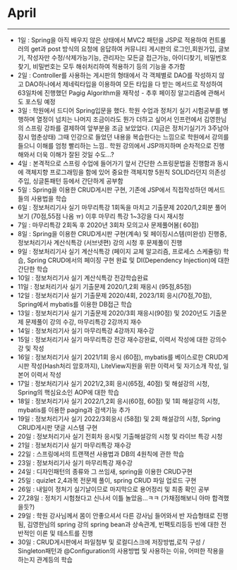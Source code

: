 # April

---

- 1일 : Spring을 아직 배우지 않은 상태에서 MVC2 패턴을 JSP로 적용하여 컨트롤러의 get과 post 방식의 요청에 응답하여 커뮤니티 게시판의 로그인,회원가입, 글보기, 작성자만 수정/삭제가능기능, 관리자는 모든글 접근가능, 아이디찾기, 비밀번호찾기, 비밀번호는 모두 해쉬처리하여 적용하기 등의 기능을 추가함
- 2일 : Controller를 사용하는 게시판의 형태에서 각 객체별로 DAO를 작성하지 않고 DAO하나에서 제네릭타입을 이용하여 모든 타입을 다 받는 메서드로 작성하여 63일차에 진행했던 Pagig Algorithm을 재작성 - 추후 페이징 알고리즘에 관해서도 포스팅 예정
- 3일 : 학원에서 드디어 Spring입문을 했다. 학원 수업과 정처기 실기 시험공부를 병행하며 열정이 넘치는 나머지 조금이라도 뭔가 더하고 싶어서 인프런에서 김영한님의 스프링 강좌를 결제하여 앞부분을 조금 보았었다. (지금은 정처기실기가 3주남아 잠시 멈춘상태) 그때 인강으로 들었던 내용을 복습한다는 느낌으로 학원에서 강의를 들으니 이해를 엄청 빨리하는 느낌.. 학원 강의에서 JSP까지하며 순차적으로 진행해와서 더욱 이해가 잘된 것일 수도...?
- 4일 : 본격적으로 스프링 수업에 들어가기 앞서 간단한 스프링문법을 진행함과 동시에 객체지향 프로그래밍을 함에 있어 중요한 객체지향 5원칙 SOLID라던지 의존성 주입, 싱글톤패턴 등에서 간단하게 공부함
- 5일 : Spring을 이용한 CRUD게시판 구현, 기존에 JSP에서 직접작성하던 메서드들의 사용법을 학습
- 6일 : 정보처리기사 실기 마무리특강 1회독을 마치고 기출문제 2020/1,2회분 풀어보기 (70점,55점 나옴 ㅠ) 이후 마무리 특강 1~3강을 다시 재시청
- 7일 : 마무리특강 2회독 후 2020년 3회차 모의고사 문제풀어봄( 60점)
- 8일 : Spring을 이용한 CRUD게시판 구현(계속) 및 페이징시스템(미완성) 진행중, 정보처리기사 계산식특강 (서브넷편) 강의 시청 후 문제풀이 진행
- 9일 : 정보처리기사 실기 계산식특강 (페이지 교체 알고리즘, 프로세스 스케쥴링) 학습, Spring CRUD에서의 페이징 구현 완료 및 DI(Dependency Injection)에 대한 간단한 학습
- 10일 : 정보처리기사 실기 계산식특강 전강학습완료
- 11일 : 정보처리기사 실기 기출문제 2020/1,2회 재응시 (95점,85점)
- 12일 : 정보처리기사 실기 기출문제 2020/4회, 2023/1회 응시(70점,70점), Spring에서 mybatis를 이용한 DB접근 학습
- 13일 : 정보처리기사 실기 기출문제 2020/3회 재응시(90점) 및 2020년도 기출문제 문제풀이 강의 수강, 마무리특강 2강까지 재수
- 14일 : 정보처리기사 실기 마무리특강 4강까지 재수강
- 15일 : 정보처리기사 실기 마무리특강 전강 재수강완료, 이력서 작성에 대한 강의수강 및 작성
- 16일 : 정보처리기사 실기 2021/1회 응시 (60점), mybatis를 베이스로한 CRUD게시판 작성(Hash처리 암호까지), LiteView지원을 위한 이력서 및 자기소개 작성, 일본어 이력서 작성
- 17일 : 정보처리기사 실기 2021/2,3회 응시(65점, 40점) 및 해설강의 시청, Spring의 핵심요소인 AOP에 대한 학습
- 18일 : 정보처리기사 실기 2022/1,2회 응시(60점, 60점) 및 1회 해설강의 시청, mybatis를 이용한 paging과 검색기능 추가
- 19일 : 정보처리기사 실기 2022/3회응시 (58점) 및 2회 해설강의 시청, Spring CRUD게시판 댓글 시스템 구현
- 20일 : 정보처리기사 실기 전회차 응시및 기출해설강의 시청 및 라이브 특강 시청
- 21일 : 정보처리기사 실기 마무리특강 재수강
- 22일 : 스프링에서의 트랜잭션 사용법과 DB의 4원칙에 관한 학습
- 23일 : 정보처리기사 실기 마무리특강 재수강
- 24일 : 디자인패턴의 종류와 그 쓰임새, spring을 이용한 CRUD구현
- 25일 : quizlet 2,4과목 전문제 풀이, spring CRUD 파일 업로드 구현
- 26일 : 내일이 정처기 실기날이므로 마지막으로 용어정리 및 최종 확인 공부
- 27,28일 : 정처기 시험쳤다고 신나서 이틀 놀았음...ㅋㅋ (가채점해보니 아마 합격했을듯?)
- 29일 : 학원 강사님께서 몸이 안좋으셔서 다른 강사님 들어와서 반 자습형태로 진행됨, 김영한님의 spring 강의 spring bean과 상속관계, 빈팩토리등등 빈에 대한 전반적인 이론 및 테스트를 진행
- 30일 : CRUD게시판에서 파일첨부 및 로컬디스크에 저장방법,로직 구성 / Singleton패턴과 @Configuration의 사용방법 및 사용하는 이유, 어떠한 작용을 하는지 관계등의 학습
